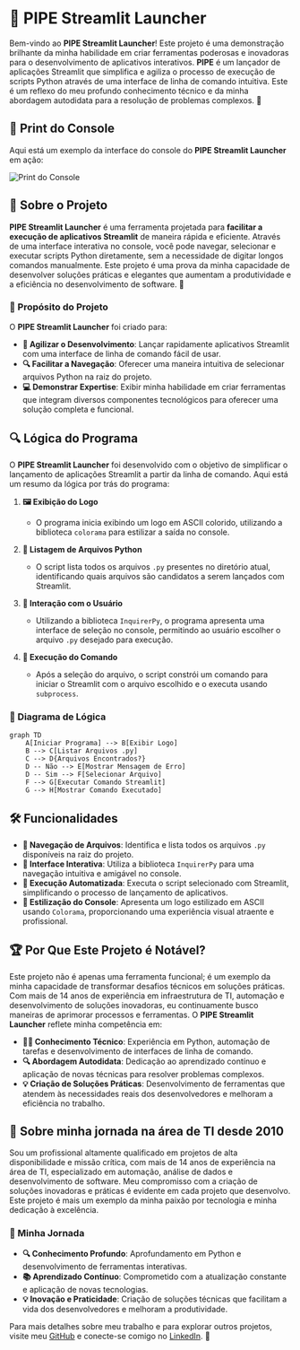 # 🌟 PIPE Streamlit Launcher

Bem-vindo ao **PIPE Streamlit Launcher**! Este projeto é uma demonstração brilhante da minha habilidade em criar ferramentas poderosas e inovadoras para o desenvolvimento de aplicativos interativos. **PIPE** é um lançador de aplicações Streamlit que simplifica e agiliza o processo de execução de scripts Python através de uma interface de linha de comando intuitiva. Este é um reflexo do meu profundo conhecimento técnico e da minha abordagem autodidata para a resolução de problemas complexos. 🚀

## 📸 Print do Console

Aqui está um exemplo da interface do console do **PIPE Streamlit Launcher** em ação:

![Print do Console](https://github.com/evolucaoit/PIPE_streamlit_launcher/blob/main/py_RNoNf5G3rB.png?raw=true)

## 📜 Sobre o Projeto

**PIPE Streamlit Launcher** é uma ferramenta projetada para **facilitar a execução de aplicativos Streamlit** de maneira rápida e eficiente. Através de uma interface interativa no console, você pode navegar, selecionar e executar scripts Python diretamente, sem a necessidade de digitar longos comandos manualmente. Este projeto é uma prova da minha capacidade de desenvolver soluções práticas e elegantes que aumentam a produtividade e a eficiência no desenvolvimento de software. 🌟

### 🎯 Propósito do Projeto

O **PIPE Streamlit Launcher** foi criado para:

- **🚀 Agilizar o Desenvolvimento**: Lançar rapidamente aplicativos Streamlit com uma interface de linha de comando fácil de usar.
- **🔍 Facilitar a Navegação**: Oferecer uma maneira intuitiva de selecionar arquivos Python na raiz do projeto.
- **💻 Demonstrar Expertise**: Exibir minha habilidade em criar ferramentas que integram diversos componentes tecnológicos para oferecer uma solução completa e funcional.
## 🔍 Lógica do Programa

O **PIPE Streamlit Launcher** foi desenvolvido com o objetivo de simplificar o lançamento de aplicações Streamlit a partir da linha de comando. Aqui está um resumo da lógica por trás do programa:

1. **🖼️ Exibição do Logo**
   - O programa inicia exibindo um logo em ASCII colorido, utilizando a biblioteca `colorama` para estilizar a saída no console.
   
2. **📁 Listagem de Arquivos Python**
   - O script lista todos os arquivos `.py` presentes no diretório atual, identificando quais arquivos são candidatos a serem lançados com Streamlit.

3. **💬 Interação com o Usuário**
   - Utilizando a biblioteca `InquirerPy`, o programa apresenta uma interface de seleção no console, permitindo ao usuário escolher o arquivo `.py` desejado para execução.
   
4. **🚀 Execução do Comando**
   - Após a seleção do arquivo, o script constrói um comando para iniciar o Streamlit com o arquivo escolhido e o executa usando `subprocess`.

### 🧩 Diagrama de Lógica

```mermaid
graph TD
    A[Iniciar Programa] --> B[Exibir Logo]
    B --> C[Listar Arquivos .py]
    C --> D{Arquivos Encontrados?}
    D -- Não --> E[Mostrar Mensagem de Erro]
    D -- Sim --> F[Selecionar Arquivo]
    F --> G[Executar Comando Streamlit]
    G --> H[Mostrar Comando Executado]
```

## 🛠️ Funcionalidades

- **📂 Navegação de Arquivos**: Identifica e lista todos os arquivos `.py` disponíveis na raiz do projeto.
- **🎨 Interface Interativa**: Utiliza a biblioteca `InquirerPy` para uma navegação intuitiva e amigável no console.
- **🚀 Execução Automatizada**: Executa o script selecionado com Streamlit, simplificando o processo de lançamento de aplicativos.
- **🎨 Estilização do Console**: Apresenta um logo estilizado em ASCII usando `Colorama`, proporcionando uma experiência visual atraente e profissional.

## 🏆 Por Que Este Projeto é Notável?

Este projeto não é apenas uma ferramenta funcional; é um exemplo da minha capacidade de transformar desafios técnicos em soluções práticas. Com mais de 14 anos de experiência em infraestrutura de TI, automação e desenvolvimento de soluções inovadoras, eu continuamente busco maneiras de aprimorar processos e ferramentas. O **PIPE Streamlit Launcher** reflete minha competência em:

- **👨‍💻 Conhecimento Técnico**: Experiência em Python, automação de tarefas e desenvolvimento de interfaces de linha de comando.
- **🔍 Abordagem Autodidata**: Dedicação ao aprendizado contínuo e aplicação de novas técnicas para resolver problemas complexos.
- **💡 Criação de Soluções Práticas**: Desenvolvimento de ferramentas que atendem às necessidades reais dos desenvolvedores e melhoram a eficiência no trabalho.

## 🚀 Sobre minha jornada na área de TI desde 2010

Sou um profissional altamente qualificado em projetos de alta disponibilidade e missão crítica, com mais de 14 anos de experiência na área de TI, especializado em automação, análise de dados e desenvolvimento de software. Meu compromisso com a criação de soluções inovadoras e práticas é evidente em cada projeto que desenvolvo. Este projeto é mais um exemplo da minha paixão por tecnologia e minha dedicação à excelência.

### 🌟 Minha Jornada

- **🔍 Conhecimento Profundo**: Aprofundamento em Python e desenvolvimento de ferramentas interativas.
- **📚 Aprendizado Contínuo**: Comprometido com a atualização constante e aplicação de novas tecnologias.
- **💡 Inovação e Praticidade**: Criação de soluções técnicas que facilitam a vida dos desenvolvedores e melhoram a produtividade.

Para mais detalhes sobre meu trabalho e para explorar outros projetos, visite meu [GitHub](https://github.com/evolucaoit) e conecte-se comigo no [LinkedIn](https://www.linkedin.com/in/elias-andrade/). 🌟
